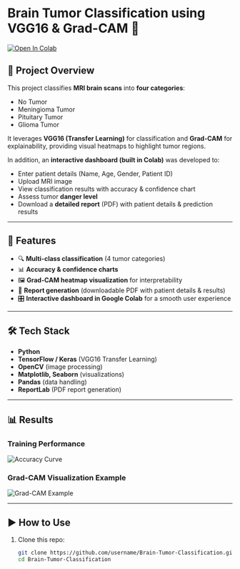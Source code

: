 # Brain Tumor Classification using VGG16 & Grad-CAM 🧠

[![Open In Colab](https://colab.research.google.com/assets/colab-badge.svg)](https://colab.research.google.com/github/username/Brain-Tumor-Classification/blob/main/notebook/Project_colab_BTC.ipynb)

## 📌 Project Overview
This project classifies **MRI brain scans** into **four categories**:
- No Tumor
- Meningioma Tumor
- Pituitary Tumor
- Glioma Tumor  

It leverages **VGG16 (Transfer Learning)** for classification and **Grad-CAM** for explainability, providing visual heatmaps to highlight tumor regions.  

In addition, an **interactive dashboard (built in Colab)** was developed to:
- Enter patient details (Name, Age, Gender, Patient ID)
- Upload MRI image
- View classification results with accuracy & confidence chart
- Assess tumor **danger level**
- Download a **detailed report** (PDF) with patient details & prediction results

---

## 🚀 Features
- 🔍 **Multi-class classification** (4 tumor categories)  
- 📊 **Accuracy & confidence charts**  
- 🖼️ **Grad-CAM heatmap visualization** for interpretability  
- 📑 **Report generation** (downloadable PDF with patient details & results)  
- 🎛️ **Interactive dashboard in Google Colab** for a smooth user experience  

---

## 🛠️ Tech Stack
- **Python**
- **TensorFlow / Keras** (VGG16 Transfer Learning)
- **OpenCV** (image processing)
- **Matplotlib, Seaborn** (visualizations)
- **Pandas** (data handling)
- **ReportLab** (PDF report generation)

---

## 📊 Results
### Training Performance
![Accuracy Curve](outputs/accuracy_loss_curve.png)

### Grad-CAM Visualization Example
![Grad-CAM Example](outputs/gradcam_visualization.png)

---

## ▶️ How to Use
1. Clone this repo:
   ```bash
   git clone https://github.com/username/Brain-Tumor-Classification.git
   cd Brain-Tumor-Classification

